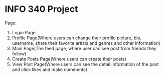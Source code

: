 # INFO 340 Project

Page:
1. Login Page
2. Profile Page(Where users can change their profile picture, bio, username, share their favorite artists and genres and other information)
3. Main Page(The feed page, where user can see post from friends they follow)
4. Create Posts Page(Where users can create their posts)
5. View Post Page(Where users can see the detail information of the post and click likes and make comments)
